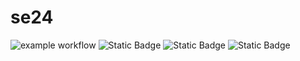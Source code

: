 # se24
![example workflow](https://github.com/se24ncsu/se24/actions/workflows/python-tests.yml/badge.svg?event=push)
![Static Badge](https://img.shields.io/badge/language-python-blue)
![Static Badge](https://img.shields.io/badge/license-MIT-purple)
![Static Badge](https://img.shields.io/badge/platform-linux-orange)

